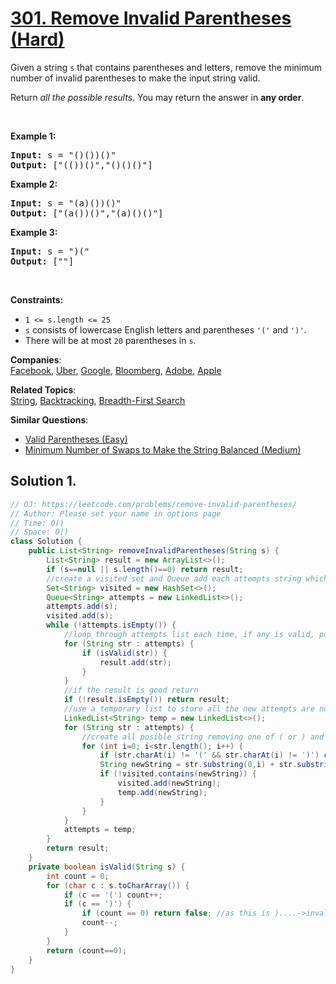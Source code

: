 # [301. Remove Invalid Parentheses (Hard)](https://leetcode.com/problems/remove-invalid-parentheses/)

<p>Given a string <code>s</code> that contains parentheses and letters, remove the minimum number of invalid parentheses to make the input string valid.</p>

<p>Return <em>all the possible results</em>. You may return the answer in <strong>any order</strong>.</p>

<p>&nbsp;</p>
<p><strong>Example 1:</strong></p>

<pre><strong>Input:</strong> s = "()())()"
<strong>Output:</strong> ["(())()","()()()"]
</pre>

<p><strong>Example 2:</strong></p>

<pre><strong>Input:</strong> s = "(a)())()"
<strong>Output:</strong> ["(a())()","(a)()()"]
</pre>

<p><strong>Example 3:</strong></p>

<pre><strong>Input:</strong> s = ")("
<strong>Output:</strong> [""]
</pre>

<p>&nbsp;</p>
<p><strong>Constraints:</strong></p>

<ul>
	<li><code>1 &lt;= s.length &lt;= 25</code></li>
	<li><code>s</code> consists of lowercase English letters and parentheses <code>'('</code> and <code>')'</code>.</li>
	<li>There will be at most <code>20</code> parentheses in <code>s</code>.</li>
</ul>

**Companies**:  
[Facebook](https://leetcode.com/company/facebook), [Uber](https://leetcode.com/company/uber), [Google](https://leetcode.com/company/google), [Bloomberg](https://leetcode.com/company/bloomberg), [Adobe](https://leetcode.com/company/adobe), [Apple](https://leetcode.com/company/apple)

**Related Topics**:  
[String](https://leetcode.com/tag/string/), [Backtracking](https://leetcode.com/tag/backtracking/), [Breadth-First Search](https://leetcode.com/tag/breadth-first-search/)

**Similar Questions**:

- [Valid Parentheses (Easy)](https://leetcode.com/problems/valid-parentheses/)
- [Minimum Number of Swaps to Make the String Balanced (Medium)](https://leetcode.com/problems/minimum-number-of-swaps-to-make-the-string-balanced/)

## Solution 1.

```java
// OJ: https://leetcode.com/problems/remove-invalid-parentheses/
// Author: Please set your name in options page
// Time: O()
// Space: O()
class Solution {
    public List<String> removeInvalidParentheses(String s) {
        List<String> result = new ArrayList<>();
        if (s==null || s.length()==0) return result;
        //create a visited set and Queue add each attempts string which are posible valid
        Set<String> visited = new HashSet<>();
        Queue<String> attempts = new LinkedList<>();
        attempts.add(s);
        visited.add(s);
        while (!attempts.isEmpty()) {
            //loop through attempts list each time, if any is valid, push to result
            for (String str : attempts) {
                if (isValid(str)) {
                    result.add(str);
                }
            }
            //if the result is good return
            if (!result.isEmpty()) return result;
            //use a temporary list to store all the new attempts are not visited then assigned to attempts to start the while loop again
            LinkedList<String> temp = new LinkedList<>();
            for (String str : attempts) {
                //create all posible string removing one of ( or ) and check if that is visited, if not put in temp to get checked
                for (int i=0; i<str.length(); i++) {
                    if (str.charAt(i) != '(' && str.charAt(i) != ')') continue;
                    String newString = str.substring(0,i) + str.substring(i+1); //Ex: (())( -> {())(, ())(, (()(, (())}
                    if (!visited.contains(newString)) {
                        visited.add(newString);
                        temp.add(newString);
                    }
                }
            }
            attempts = temp;
        }
        return result;
    }
    private boolean isValid(String s) {
        int count = 0;
        for (char c : s.toCharArray()) {
            if (c == '(') count++;
            if (c == ')') {
                if (count == 0) return false; //as this is )....->invalid
                count--;
            }
        }
        return (count==0);
    }
}

```
